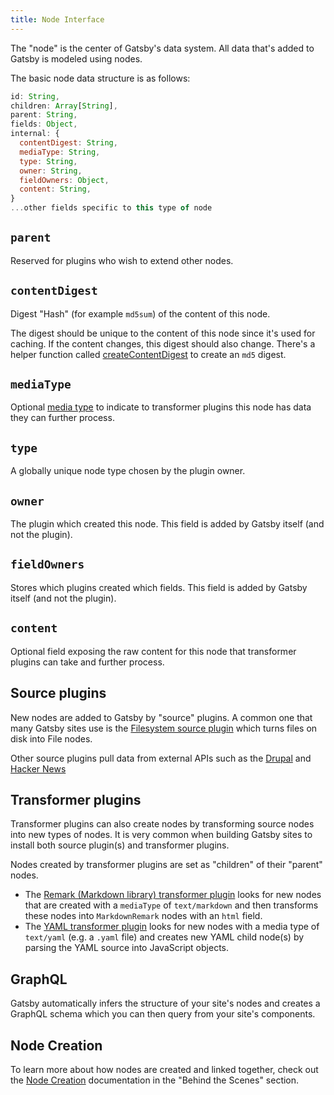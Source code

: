```yaml
---
title: Node Interface
---
```


The "node" is the center of Gatsby's data system. All data that's added to
Gatsby is modeled using nodes.

The basic node data structure is as follows:

```javascript
id: String,
children: Array[String],
parent: String,
fields: Object,
internal: {
  contentDigest: String,
  mediaType: String,
  type: String,
  owner: String,
  fieldOwners: Object,
  content: String,
}
...other fields specific to this type of node
```

## `parent`

Reserved for plugins who wish to extend other nodes.

## `contentDigest`

Digest "Hash" (for example `md5sum`) of the content of this node.

The digest should be unique to the content of this node since it's used for caching. If the content changes, this digest should also change. There's a helper function called [createContentDigest](https://github.com/gatsbyjs/gatsby/blob/master/packages/gatsby-core-utils/src/create-content-digest.js) to create an `md5` digest.

## `mediaType`

Optional [media type](https://en.wikipedia.org/wiki/Media_type) to indicate to transformer plugins this node has data they can further process.

## `type`

A globally unique node type chosen by the plugin owner.

## `owner`

The plugin which created this node. This field is added by Gatsby itself (and not the plugin).

## `fieldOwners`

Stores which plugins created which fields. This field is added by Gatsby itself (and not the plugin).

## `content`

Optional field exposing the raw content for this node that transformer plugins can take and further process.

## Source plugins

New nodes are added to Gatsby by "source" plugins. A common one that many Gatsby
sites use is the [Filesystem source plugin](/packages/gatsby-source-filesystem/)
which turns files on disk into File nodes.

Other source plugins pull data from external APIs such as the
[Drupal](/packages/gatsby-source-drupal/) and
[Hacker News](/packages/gatsby-source-hacker-news/)

## Transformer plugins

Transformer plugins can also create nodes by transforming source nodes into new
types of nodes. It is very common when building Gatsby sites to install both
source plugin(s) and transformer plugins.

Nodes created by transformer plugins are set as "children" of their "parent"
nodes.

- The
          [Remark (Markdown library) transformer plugin](/packages/gatsby-transformer-remark/)
          looks for new nodes that are created with a `mediaType` of `text/markdown` and
          then transforms these nodes into `MarkdownRemark` nodes with an `html` field.
- The [YAML transformer plugin](/packages/gatsby-transformer-yaml/) looks for
          new nodes with a media type of `text/yaml` (e.g. a `.yaml` file) and creates
          new YAML child node(s) by parsing the YAML source into JavaScript objects.

## GraphQL

Gatsby automatically infers the structure of your site's nodes and creates a
GraphQL schema which you can then query from your site's components.

## Node Creation

To learn more about how nodes are created and linked together, check out the [Node Creation](/docs/node-creation/) documentation in the "Behind the Scenes" section.
